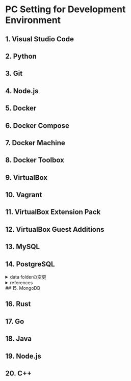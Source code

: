 # PC Setting for Development Environment

## 1.  Visual Studio Code

## 2.  Python

## 3.  Git

## 4.  Node.js

## 5.  Docker

## 6.  Docker Compose

## 7.  Docker Machine

## 8.  Docker Toolbox

## 9.  VirtualBox

## 10.  Vagrant

## 11.  VirtualBox Extension Pack

## 12.  VirtualBox Guest Additions

## 13. MySQL

## 14. PostgreSQL

<details>
<summary>data folderの変更</summary>

serviceからpostgresqlを停止しておく。

PostgreSQLの本体のpath

``` Terminal
C:\Program Files\PostgreSQL\14
C:\Program Files\PostgreSQL\15
```

PostgreSQLのデータフォルダ

変更前

``` Terminal
C:\Users\{your_name}\DBs\PostgreSQL\data
```

変更後

``` Terminal
C:\Users\{your_name}\DBs\PostgreSQL\14\data
```

registryの変更

`コンピューター\HKEY_LOCAL_MACHINE\SYSTEM\CurrentControlSet\Services\postgresql-x64-14`の`ImagePath`を変更

変更前

``` Terminal
"C:\Program Files\PostgreSQL\14\bin\postgres.exe" -D "C:\Users\{your_name}\DBs\PostgreSQL\data" -p 5432 -h localhost -i -o -k "C:\Users\{your_name}\DBs\PostgreSQL\data"
```

変更後

``` Terminal
"C:\Program Files\PostgreSQL\14\bin\postgres.exe" -D "C:\Users\{your_name}\DBs\PostgreSQL\14\data" -p 5432 -h localhost -i -o -k "C:\Users\{your_name}\DBs\PostgreSQL\14\data"
```

実際の変更後のデータ

``` registry
"C:\Program Files\PostgreSQL\14\bin\pg_ctl.exe" runservice -N "postgresql-x64-14" -D "C:\Users\{your_name}\DBs\PostgreSQL\14\data" -w
```

</details>

<details>
<summary>references</summary>

[データフォルダを変更する](https://shima111.hatenadiary.org/entry/20110710/p1)

</details>
## 15. MongoDB

## 16.  Rust

## 17.  Go

## 18.  Java

## 19.  Node.js

## 20.  C++
